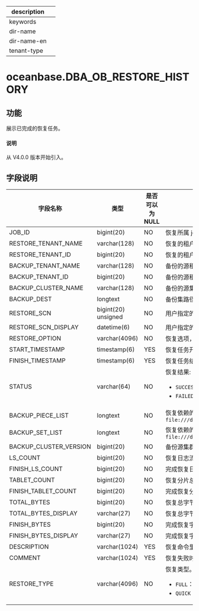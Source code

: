 |description||
|---|---|
|keywords||
|dir-name||
|dir-name-en||
|tenant-type||

# oceanbase.DBA_OB_RESTORE_HISTORY

## 功能

展示已完成的恢复任务。

<main id="notice" type='explain'>
  <h4>说明</h4>
  <p>从 V4.0.0 版本开始引入。</p>
</main>

## 字段说明

| 字段名称 | 类型 | 是否可以为 NULL | 描述 |
| --- | --- | --- | --- |
| JOB_ID                           | bigint(20)          |  NO   |恢复所属 job_id, 对应一次恢复任务 |
| RESTORE_TENANT_NAME              | varchar(128)        |  NO   |恢复的租户名  |
| RESTORE_TENANT_ID                | bigint(20)          |  NO   |恢复的租户 ID  |
| BACKUP_TENANT_NAME               | varchar(128)        |  NO   |备份的源租户名    |
| BACKUP_TENANT_ID                 | bigint(20)          |  NO   |备份的源租户 ID  |
| BACKUP_CLUSTER_NAME              | varchar(128)        |  NO   |备份的源集群名   |
| BACKUP_DEST                      | longtext            |  NO   |备份集路径，指用户输入的数据备份路径与日志归档路径   |
| RESTORE_SCN                      | bigint(20) unsigned |  NO   |用户指定的恢复位点  |
| RESTORE_SCN_DISPLAY              | datetime(6)         |  NO   |用户指定的恢复位点的时间戳表示  |
| RESTORE_OPTION                   | varchar(4096)       |  NO   |恢复选项，发起恢复时，用户指定的 `restore_option`  |
| START_TIMESTAMP                  | timestamp(6)        |  YES   |恢复任务开始时间戳  |
| FINISH_TIMESTAMP                 | timestamp(6)        |  YES   |恢复任务结束时间戳  |
| STATUS                           | varchar(64)         |  NO   |恢复结果: <ul> <li> `SUCCESS` : 表示恢复成功 </li> <li> `FAILED` : 表示恢复失败 </li></ul> |
| BACKUP_PIECE_LIST                | longtext            |  NO   |恢复依赖的日志归档分片路径列表, 分片间以 `,` 分隔, 例如：`file:///data/nfs/backup/archive/2_1_2,file:///data/nfs/backup/archive/2_1_3` |
| BACKUP_SET_LIST                  | longtext            |  NO   |恢复依赖的数据备份集路径列表, 备份集间以 `,` 分隔，例如：`file:///data/nfs/backup/data/backup_set_1_full,file:///data/nfs/backup/data/backup_set_2_inc` |
| BACKUP_CLUSTER_VERSION           | bigint(20)          |  NO   |备份源集群版本号 |
| LS_COUNT                         | bigint(20)          |  NO   |恢复日志流总量   |
| FINISH_LS_COUNT                  | bigint(20)          |  NO   |完成恢复日志流数量  |
| TABLET_COUNT                     | bigint(20)          |  NO   |恢复分片总量  |
| FINISH_TABLET_COUNT              | bigint(20)          |  NO   |完成恢复分片数量  |
| TOTAL_BYTES                      | bigint(20)          |  NO   |恢复总字节数  |
| TOTAL_BYTES_DISPLAY              | varchar(27)         |  NO   |恢复总字节数，以存储容量单位显示  |
| FINISH_BYTES                     | bigint(20)          |  NO   |完成恢复字节数  |
| FINISH_BYTES_DISPLAY             | varchar(27)         |  NO   |完成恢复字节数，以存储容量单位显示  |
| DESCRIPTION                      | varchar(1024)       |  YES   |恢复命令里指定的 `DESCRIPTION` 信息  |
| COMMENT                          | varchar(1024)       |  YES   |恢复失败时记录失败信息  |
| RESTORE_TYPE                      | varchar(4096)            |  NO   |恢复类型。<ul> <li>`FULL`：表示全量恢复，默认值</li> <li> `QUICK`：表示快速恢复</li></ul>   |

